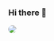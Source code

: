 ### Hi there 👋

<div id = "imgratio"><img src = "https://cdn4.cdn-telegram.org/file/YHPAWvKzQXOsXklfM4-w2pVy4vXSVpJaMAaTdMzoJc47udpvWhHvjv9dohgRoMH5QKnPYhS4SNDl1C_tfepi4wuxmfP-Cqwr5VVKP8BLTe3vLrWscYCKAWQJ_14mYoIAtDVSx9l5taBLMiqzphcQFNl62sStJk7Q7Sr6szXLbNfvNKdiwXJspGoW0nTup8Ls3nS9bCLsbEQBUPG4vFozNAndgsjbuFbugQeO53Kx3Z69sqHcm1IvjcaTVhDBUtmoHLFhlblxvlcnWmAG2Ge-RAk1iN8gXEWxUeu1CjmgTfn6ZNQ5b3Wrvr3FwI7em5VMwo2myN0pYixMY5USwaWdQw.jpg" 
                       style="border-radius: 50%; animation: spin 5s linear infinite;"
                       ></div>

<!--
**StoneZol/StoneZol** is a ✨ _special_ ✨ repository because its `README.md` (this file) appears on your GitHub profile.

Here are some ideas to get you started:

- 🔭 I’m currently working on ...
- 🌱 I’m currently learning ...
- 👯 I’m looking to collaborate on ...
- 🤔 I’m looking for help with ...
- 💬 Ask me about ...
- 📫 How to reach me: ...
- 😄 Pronouns: ...
- ⚡ Fun fact: ...
-->
